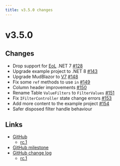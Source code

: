 ```yaml
---
title: v3.5.0 changes
---
```


# v3.5.0

## Changes
- Drop support for [EoL](https://dotnet.microsoft.com/en-us/platform/support/policy/dotnet-core) .NET 7 [#128](https://github.com/alexnoddings/Tyne/pull/128)
- Upgrade example project to .NET 8 [#143](https://github.com/alexnoddings/Tyne/pull/143)
- Upgrade MudBlazor to [V7](https://www.mudblazor.com/mud/project/releases) [#148](https://github.com/alexnoddings/Tyne/pull/148)
- Fix some `ref` methods to use `in` [#149](https://github.com/alexnoddings/Tyne/pull/149)
- Column header improvements [#150](https://github.com/alexnoddings/Tyne/pull/149)
- Rename Table `ValueFilters` to `FilterValues` [#151](https://github.com/alexnoddings/Tyne/pull/151)
- Fix `IFilterController` state change errors [#153](https://github.com/alexnoddings/Tyne/pull/153)
- Add more content to the example project [#154](https://github.com/alexnoddings/Tyne/pull/154)
- Safer disposed filter handle behaviour

## Links
- [GitHub](https://github.com/alexnoddings/Tyne/releases/tag/v3.5.0)
    - [rc.1](https://github.com/alexnoddings/Tyne/releases/tag/v3.5.0-rc.1)
- [GitHub milestone](https://github.com/alexnoddings/Tyne/milestone/17?closed=1)
- [GitHub change log](https://github.com/alexnoddings/Tyne/compare/v3.4.0...v3.5.0)
    - [rc.1](https://github.com/alexnoddings/Tyne/compare/v3.4.0...v3.5.0-rc.1)
